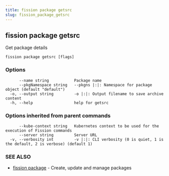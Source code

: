 ```yaml
---
title: fission package getsrc
slug: fission_package_getsrc
---
```

## fission package getsrc

Get package details

```
fission package getsrc [flags]
```

### Options

```
      --name string           Package name
      --pkgNamespace string   --pkgns |:|: Namespace for package object (default "default")
  -o, --output string         -o |:|: Output filename to save archive content
  -h, --help                  help for getsrc
```

### Options inherited from parent commands

```
      --kube-context string   Kubernetes context to be used for the execution of Fission commands
      --server string         Server URL
  -v, --verbosity int         -v |:|: CLI verbosity (0 is quiet, 1 is the default, 2 is verbose) (default 1)
```

### SEE ALSO

* [fission package](/docs/fission-cli/fission_package/)	 - Create, update and manage packages

